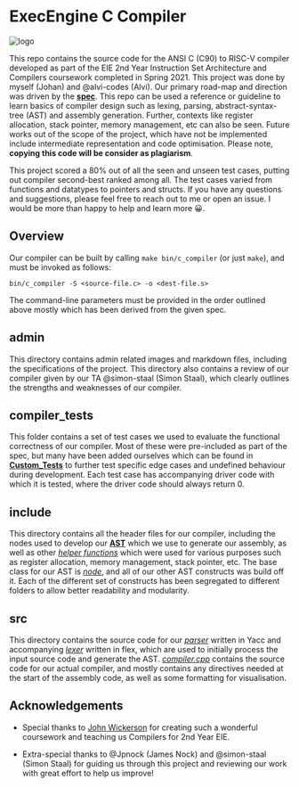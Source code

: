 ExecEngine C Compiler
==============================

![logo](admin/logo.png)

This repo contains the source code for the ANSI C (C90) to RISC-V compiler developed as part of the EIE 2nd Year Instruction Set Architecture and Compilers coursework completed in Spring 2021. This project was done by myself (Johan) and @alvi-codes (Alvi). Our primary road-map and direction was driven by the [**spec**](admin/c_compiler.md). This repo can be used a reference or guideline to learn basics of compiler design such as lexing, parsing, abstract-syntax-tree (AST) and assembly generation. Further, contexts like register allocation, stack pointer, memory management, etc can also be seen. Future works out of the scope of the project, which have not be implemented include intermediate representation and code optimisation. Please note, **copying this code will be consider as plagiarism**.

This project scored a 80% out of all the seen and unseen test cases, putting out compiler second-best ranked among all. The test cases varied from functions and datatypes to pointers and structs. If you have any questions and suggestions, please feel free to reach out to me or open an issue. I would be more than happy to help and learn more 😀.


Overview
--------
Our compiler can be built by calling `make bin/c_compiler` (or just `make`), and must be invoked as follows:

    bin/c_compiler -S <source-file.c> -o <dest-file.s>

The command-line parameters must be provided in the order outlined above mostly which has been derived from the given spec. 

admin
-----
This directory contains admin related images and markdown files, including the specifications of the project. This directory also contains a review of our compiler given by our TA @simon-staal (Simon Staal), which clearly outlines the strengths and weaknesses of our compiler.


compiler_tests
--------------
This folder contains a set of test cases we used to evaluate the functional correctness of our compiler. Most of these were pre-included as part of the spec, but many have been added ourselves which can be found in [**Custom_Tests**](compiler_tests/_custom) to further test specific edge cases and undefined behaviour during development. Each test case has accompanying driver code with which it is tested, where the driver code should always return 0.


include
-------
This directory contains all the header files for our compiler, including the nodes used to develop our [**AST**](include/ast) which we use to generate our assembly, as well as other [*helper functions*](include/ast/ast_helper.hpp) which were used for various purposes such as register allocation, memory management, stack pointer, etc. The base class for our AST is [*node*](include/ast/ast_node.hpp), and all of our other AST constructs was build off it. Each of the different set of constructs has been segregated to different folders to allow better readability and modularity.


src
---
This directory contains the source code for our [*parser*](src/parser.y) written in Yacc and accompanying [*lexer*](src/lexer.flex) written in flex, which are used to initially process the input source code and generate the AST. [*compiler.cpp*](src/compiler.cpp) contains the source code for our actual compiler, and mostly contains any directives needed at the start of the assembly code, as well as some formatting for visualisation.




Acknowledgements
----------------

* Special thanks to [John Wickerson](https://johnwickerson.github.io/) for creating such a wonderful coursework and teaching us Compilers for 2nd Year EIE. 

* Extra-special thanks to @Jpnock (James Nock) and @simon-staal (Simon Staal) for guiding us through this project and reviewing our work with great effort to help us improve!